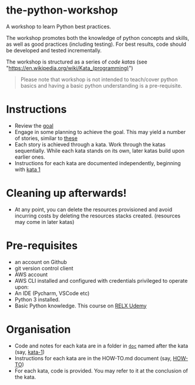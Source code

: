 # the-python-workshop

A workshop to learn Python best practices.

The workshop promotes both the knowledge of python concepts and skills, as well as good practices (including testing). 
For best results, code should be developed and tested incrementally. 

The workshop is structured as a series of *code katas* (see "https://en.wikipedia.org/wiki/Kata_(programming)")

> Please note that workshop is not intended to teach/cover python basics and having a basic python understanding is a pre-requisite.

Instructions
====

- Review the [goal](doc/goal.md) 
- Engage in some planning to achieve the goal. This may yield a number of stories, similar to [these](doc/stories.md)
- Each story is achieved through a kata. Work through the katas sequentially. While each kata stands on its own, later katas build upon earlier ones.
- Instructions for each kata are documented independently, beginning with [kata 1](doc/kata-1/HOW-TO.md) 

Cleaning up afterwards!
====

- At any point, you can delete the resources provisioned and avoid incurring costs by deleting the resources stacks created. (resources may come in later katas)

Pre-requisites
====

- an account on Github
- git version control client
- AWS account
- AWS CLI installed and configured with credentials privileged to operate upon:
- An IDE (Pycharm, VSCode etc)
- Python 3 installed.
- Basic Python knowledge. This course on [RELX Udemy](https://relxlearning.udemy.com/course/python-for-absolute-beginners-u/)

Organisation
====

- Code and notes for each kata are in a folder in [`doc`](doc) named after the kata (say, [kata-1](doc/kata-1))
- Instructions for each kata are in the HOW-TO.md document (say, [HOW-TO](doc/kata-1/HOW-TO.md))
- For each kata, code is provided. You may refer to it at the conclusion of the kata.